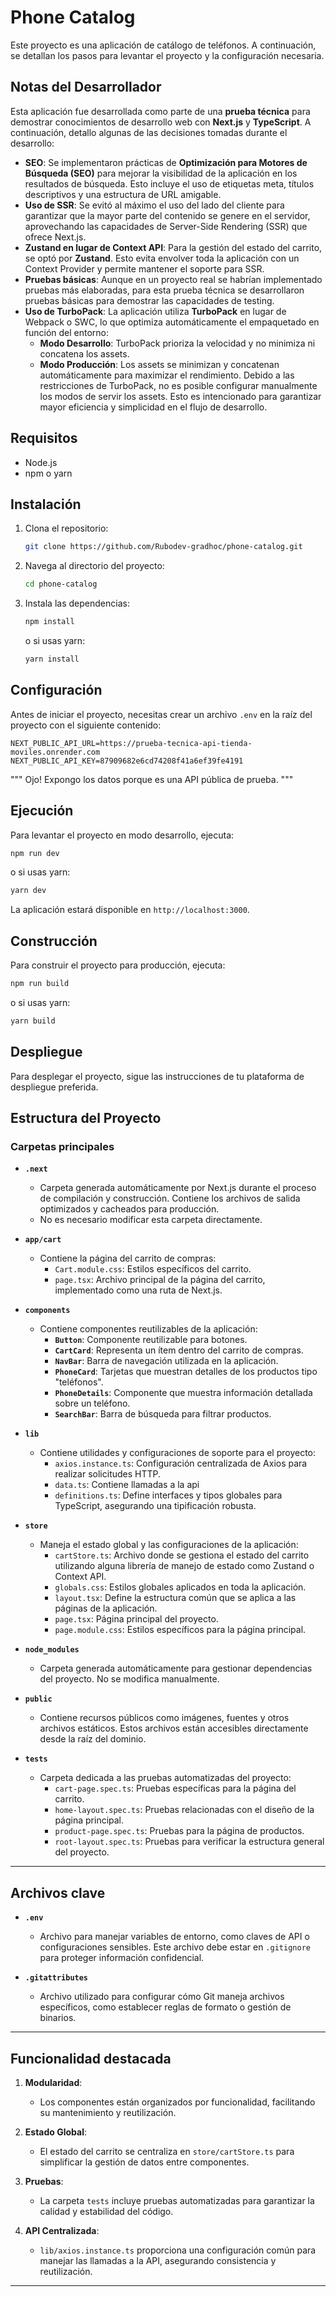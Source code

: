 # Phone Catalog

Este proyecto es una aplicación de catálogo de teléfonos. A continuación, se detallan los pasos para levantar el proyecto y la configuración necesaria.

## Notas del Desarrollador

Esta aplicación fue desarrollada como parte de una **prueba técnica** para demostrar conocimientos de desarrollo web con **Next.js** y **TypeScript**. A continuación, detallo algunas de las decisiones tomadas durante el desarrollo:

-   **SEO**: Se implementaron prácticas de **Optimización para Motores de Búsqueda (SEO)** para mejorar la visibilidad de la aplicación en los resultados de búsqueda. Esto incluye el uso de etiquetas meta, títulos descriptivos y una estructura de URL amigable.
-   **Uso de SSR**: Se evitó al máximo el uso del lado del cliente para garantizar que la mayor parte del contenido se genere en el servidor, aprovechando las capacidades de Server-Side Rendering (SSR) que ofrece Next.js.
-   **Zustand en lugar de Context API**: Para la gestión del estado del carrito, se optó por **Zustand**. Esto evita envolver toda la aplicación con un Context Provider y permite mantener el soporte para SSR.
-   **Pruebas básicas**: Aunque en un proyecto real se habrían implementado pruebas más elaboradas, para esta prueba técnica se desarrollaron pruebas básicas para demostrar las capacidades de testing.
-   **Uso de TurboPack**: La aplicación utiliza **TurboPack** en lugar de Webpack o SWC, lo que optimiza automáticamente el empaquetado en función del entorno:
    -   **Modo Desarrollo**: TurboPack prioriza la velocidad y no minimiza ni concatena los assets.
    -   **Modo Producción**: Los assets se minimizan y concatenan automáticamente para maximizar el rendimiento.
        Debido a las restricciones de TurboPack, no es posible configurar manualmente los modos de servir los assets. Esto es intencionado para garantizar mayor eficiencia y simplicidad en el flujo de desarrollo.

## Requisitos

-   Node.js
-   npm o yarn

## Instalación

1. Clona el repositorio:
    ```bash
    git clone https://github.com/Rubodev-gradhoc/phone-catalog.git
    ```
2. Navega al directorio del proyecto:
    ```bash
    cd phone-catalog
    ```
3. Instala las dependencias:
    ```bash
    npm install
    ```
    o si usas yarn:
    ```bash
    yarn install
    ```

## Configuración

Antes de iniciar el proyecto, necesitas crear un archivo `.env` en la raíz del proyecto con el siguiente contenido:

```env
NEXT_PUBLIC_API_URL=https://prueba-tecnica-api-tienda-moviles.onrender.com
NEXT_PUBLIC_API_KEY=87909682e6cd74208f41a6ef39fe4191
```

"""
Ojo! Expongo los datos porque es una API pública de prueba.
"""

## Ejecución

Para levantar el proyecto en modo desarrollo, ejecuta:

```bash
npm run dev
```

o si usas yarn:

```bash
yarn dev
```

La aplicación estará disponible en `http://localhost:3000`.

## Construcción

Para construir el proyecto para producción, ejecuta:

```bash
npm run build
```

o si usas yarn:

```bash
yarn build
```

## Despliegue

Para desplegar el proyecto, sigue las instrucciones de tu plataforma de despliegue preferida.

## Estructura del Proyecto

### **Carpetas principales**

-   **`.next`**

    -   Carpeta generada automáticamente por Next.js durante el proceso de compilación y construcción. Contiene los archivos de salida optimizados y cacheados para producción.
    -   No es necesario modificar esta carpeta directamente.

-   **`app/cart`**

    -   Contiene la página del carrito de compras:
        -   `Cart.module.css`: Estilos específicos del carrito.
        -   `page.tsx`: Archivo principal de la página del carrito, implementado como una ruta de Next.js.

-   **`components`**

    -   Contiene componentes reutilizables de la aplicación:
        -   **`Button`**: Componente reutilizable para botones.
        -   **`CartCard`**: Representa un ítem dentro del carrito de compras.
        -   **`NavBar`**: Barra de navegación utilizada en la aplicación.
        -   **`PhoneCard`**: Tarjetas que muestran detalles de los productos tipo "teléfonos".
        -   **`PhoneDetails`**: Componente que muestra información detallada sobre un teléfono.
        -   **`SearchBar`**: Barra de búsqueda para filtrar productos.

-   **`lib`**

    -   Contiene utilidades y configuraciones de soporte para el proyecto:
        -   `axios.instance.ts`: Configuración centralizada de Axios para realizar solicitudes HTTP.
        -   `data.ts`: Contiene llamadas a la api
        -   `definitions.ts`: Define interfaces y tipos globales para TypeScript, asegurando una tipificación robusta.

-   **`store`**

    -   Maneja el estado global y las configuraciones de la aplicación:
        -   `cartStore.ts`: Archivo donde se gestiona el estado del carrito utilizando alguna librería de manejo de estado como Zustand o Context API.
        -   `globals.css`: Estilos globales aplicados en toda la aplicación.
        -   `layout.tsx`: Define la estructura común que se aplica a las páginas de la aplicación.
        -   `page.tsx`: Página principal del proyecto.
        -   `page.module.css`: Estilos específicos para la página principal.

-   **`node_modules`**

    -   Carpeta generada automáticamente para gestionar dependencias del proyecto. No se modifica manualmente.

-   **`public`**

    -   Contiene recursos públicos como imágenes, fuentes y otros archivos estáticos. Estos archivos están accesibles directamente desde la raíz del dominio.

-   **`tests`**
    -   Carpeta dedicada a las pruebas automatizadas del proyecto:
        -   `cart-page.spec.ts`: Pruebas específicas para la página del carrito.
        -   `home-layout.spec.ts`: Pruebas relacionadas con el diseño de la página principal.
        -   `product-page.spec.ts`: Pruebas para la página de productos.
        -   `root-layout.spec.ts`: Pruebas para verificar la estructura general del proyecto.

---

## Archivos clave

-   **`.env`**

    -   Archivo para manejar variables de entorno, como claves de API o configuraciones sensibles. Este archivo debe estar en `.gitignore` para proteger información confidencial.

-   **`.gitattributes`**
    -   Archivo utilizado para configurar cómo Git maneja archivos específicos, como establecer reglas de formato o gestión de binarios.

---

## Funcionalidad destacada

1. **Modularidad**:

    - Los componentes están organizados por funcionalidad, facilitando su mantenimiento y reutilización.

2. **Estado Global**:

    - El estado del carrito se centraliza en `store/cartStore.ts` para simplificar la gestión de datos entre componentes.

3. **Pruebas**:

    - La carpeta `tests` incluye pruebas automatizadas para garantizar la calidad y estabilidad del código.

4. **API Centralizada**:
    - `lib/axios.instance.ts` proporciona una configuración común para manejar las llamadas a la API, asegurando consistencia y reutilización.

---

